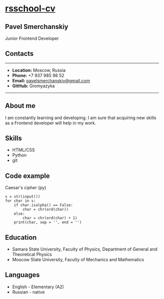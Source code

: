 # [rsschool-cv](https://doka.guide)

## Pavel Smerchanskiy

Junior Frontend Developer

## Contacts
---
- **Location:** Moscow, Russia
- **Phone:** +7 937 985 98 52
- **Email:** pavelsmerchanskiy@gmail.com
- **GitHub:** Gromyazyka 
---

## About me

I am constantly learning and developing. I am sure that acquiring new skills as a Frontend developer will help in my work.

## Skills

* HTML/CSS
* Python
* git

## Code example

Caesar's cipher (py)
```
s = str(input())
for char in s:
    if char.isalpha() == False:
        char = chr(ord(char))
    else:                           
        char = chr(ord(char) + 1)
    print(char, sep = '', end = '')
```

## Education

* Samara State University, Faculty of Physics, Department of General and Theoretical Physics
* Moscow State University, Faculty of Mechanics and Mathematics

## Languages
- English - Elementary (A2)
- Russian - native